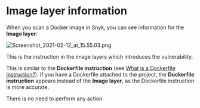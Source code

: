 # Image layer information

When you scan a Docker image in Snyk, you can see information for the **Image layer**:

![Screenshot\_2021-02-12\_at\_15.55.03.png](https://support.snyk.io/hc/article_attachments/360017076417/Screenshot_2021-02-12_at_15.55.03.png)


This is the instruction in the image layers which introduces the vulnerability.

This is similar to the **Dockerfile instruction** \(see [What is a Dockerfile Instruction?](https://support.snyk.io/hc/en-us/articles/360006726997-What-is-a-Dockerfile-Instruction-)\). If you have a Dockerfile attached to the project, the **Dockerfile instruction** appears instead of the **Image layer**, as the Dockerfile instruction is more accurate.

There is no need to perform any action.

